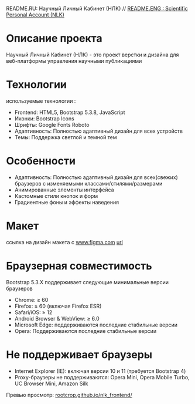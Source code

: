 README.RU: Научный Личный Кабинет (НЛК)  //  [README.ENG : Scientific Personal Account (NLK)](https://github.com/rootcrop/nlk_frontend/blob/main/readme_eng.md)

# Описание проекта
Научный Личный Кабинет (НЛК) - это проект верстки и дизайна для веб-платформы управления научными публикациями

# Технологии
используемые технологии :
+ Frontend: HTML5, Bootstrap 5.3.8, JavaScript
+ Иконки: Bootstrap Icons
+ Шрифты: Google Fonts Roboto
+ Адаптивность: Полностью адаптивный дизайн для всех устройств
+ Темы: Поддержка светлой и темной тем

# Особенности
+ Адаптивность: Полностью адаптивный дизайн для всех(свежих) браузеров с изменяемыми классами/стилями/размерами
+ Анимированные элементы интерфейса
+ Кастомные стили кнопок и форм
+ Градиентные фоны и эффекты наведения

# Макет 
ссылка на дизайн макета с www.figma.com
[url](https://www.figma.com/design/F5bdrOcsf4timWBERNSTsK/%D0%97%D0%B0%D0%B4%D0%B0%D0%BD%D0%B8%D0%B5-%D0%BD%D0%B0-%D0%91%D1%83%D1%82%D1%81%D1%82%D1%80%D0%B0%D0%BF--Copy-)

# Браузерная совместимость
Bootstrap 5.3.X поддерживает следующие минимальные версии браузеров
+ Chrome: ≥ 60
+ Firefox: ≥ 60 (включая Firefox ESR)
+ Safari/iOS: ≥ 12
+ Android Browser & WebView: ≥ 6.0
+ Microsoft Edge: поддерживаются последние стабильные версии
+ Opera: Поддерживаются последние стабильные версии

# Не поддерживает браузеры
- Internet Explorer (IE): включая версии 10 и 11 (требуется Bootstrap 4)
- Proxy-браузеры не поддерживаются: Opera Mini, Opera Mobile Turbo, UC Browser Mini, Amazon Silk

Превью просмотр: [rootcrop.github.io/nlk_frontend/](https://rootcrop.github.io/nlk_frontend/)
